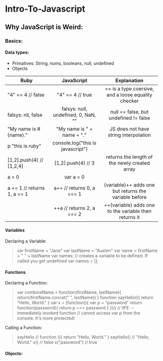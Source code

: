 # Intro-To-Javascript

## Why JavaScript is Weird:

### Basics:

#### Data types:
 - Primatives: String, nums, booleans, null, undefined
 - Objects

| Ruby          | JavaScript    | Explanation |
| ------------- |:-------------:|:------------------------------------:|
|  "4" == 4 // false   | "4" == 4 // true | == is a type coersive, and a loose equality checker |
| falsys: nil, false    | falsys: null, undefined, 0, NaN, ""  | null == false, but undefined != false |
| "My name is #{name}." | "My name is " + name + "." | JS does not have string interpolation |
| p "this is ruby" | console.log("this is javascript") | |
| [1,2].push(4) // [1,2,4] | [1,2].push(4) // 3 | returns the length of the newly created array |
| a = 0 | var a = 0 | |
| a += 1 // returns 1, a == 1 | a++ // returns 0, a === 1 | (variable)++ adds one but returns the variable before |
| | ++a // returns 2, a === 2 | ++(variable) adds one to the variable then returns it |

#### Variables

Declaring a Variable:

 > var firstName = "Jane"
 > var lastName = "Austen"
 > var name = firstName + " " + lastName
 > var names; // creates a variable to be defined. If called you get undefined
 > var names = [];

#### Functions

Declaring a Function:

 > var combineName = function(firstName, lastName){
     return(firstName.concat(" ", lastName))
   }
 > function sayHello(){
     return "Hello, World."
   }
 > var x = (function(){
    var p = "password"
    return function(password){
      return p === password
    }
  })()    // IIFE -- immediately invoked function
  // cannot access var p from the console. It's more protected!

Calling a Function:

 > sayHello // function (){ return "Hello, World." }
 > sayHello() // "Hello, World."
 > x() // false
 > x("password") // true

#### Objects:
